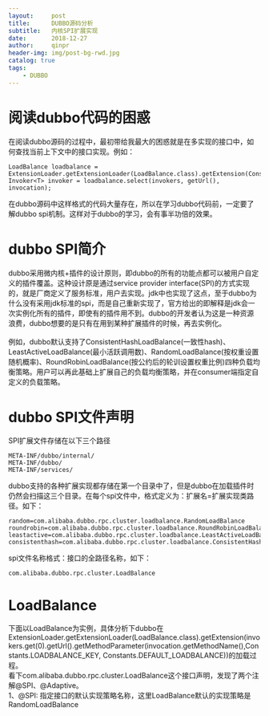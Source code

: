 ```yaml
---
layout:     post
title:      DUBBO源码分析
subtitle:   内核SPI扩展实现
date:       2018-12-27
author:     qinpr
header-img: img/post-bg-rwd.jpg
catalog: true
tags:
    - DUBBO
---
```


# 阅读dubbo代码的困惑
  在阅读dubbo源码的过程中，最初带给我最大的困惑就是在多实现的接口中，如何查找当前上下文中的接口实现。例如：
  ```
  LoadBalance loadbalance = ExtensionLoader.getExtensionLoader(LoadBalance.class).getExtension(Constants.DEFAULT_LOADBALANCE);
  Invoker<T> invoker = loadbalance.select(invokers, getUrl(), invocation);
  
  ```
  在dubbo源码中这样格式的代码大量存在，所以在学习dubbo代码前，一定要了解dubbo spi机制。这样对于dubbo的学习，会有事半功倍的效果。
# dubbo SPI简介
  dubbo采用微内核+插件的设计原则，即dubbo的所有的功能点都可以被用户自定义的插件覆盖。这种设计原是通过service provider interface(SPI)的方式实现的，就是厂商定义了服务标准，用户去实现。jdk中也实现了这点，至于dubbo为什么没有采用jdk标准的spi，而是自己重新实现了，官方给出的即解释是jdk会一次实例化所有的插件，即使有的插件用不到。dubbo的开发者认为这是一种资源浪费，dubbo想要的是只有在用到某种扩展插件的时候，再去实例化。<br/>
  <br/>
  例如，dubbo默认支持了ConsistentHashLoadBalance(一致性hash)、LeastActiveLoadBalance(最小活跃调用数)、RandomLoadBalance(按权重设置随机概率)、RoundRobinLoadBalance(按公约后的轮训设置权重比例)四种负载均衡策略。用户可以再此基础上扩展自己的负载均衡策略，并在consumer端指定自定义的负载策略。
  
# dubbo SPI文件声明  
 SPI扩展文件存储在以下三个路径
 ```
 META-INF/dubbo/internal/
 META-INF/dubbo/
 META-INF/services/
 ```
 dubbo支持的各种扩展实现都存储在第一个目录中了，但是dubbo在加载插件时仍然会扫描这三个目录。在每个spi文件中，格式定义为：扩展名=扩展实现类路径。如下：
 ```
 random=com.alibaba.dubbo.rpc.cluster.loadbalance.RandomLoadBalance
 roundrobin=com.alibaba.dubbo.rpc.cluster.loadbalance.RoundRobinLoadBalance
 leastactive=com.alibaba.dubbo.rpc.cluster.loadbalance.LeastActiveLoadBalance
 consistenthash=com.alibaba.dubbo.rpc.cluster.loadbalance.ConsistentHashLoadBalance
 ```
 spi文件名称格式：接口的全路径名称，如下：
 ```
 com.alibaba.dubbo.rpc.cluster.LoadBalance
 ```
# LoadBalance
 下面以LoadBalance为实例，具体分析下dubbo在ExtensionLoader.getExtensionLoader(LoadBalance.class).getExtension(invokers.get(0).getUrl().getMethodParameter(invocation.getMethodName(),Constants.LOADBALANCE_KEY, Constants.DEFAULT_LOADBALANCE))的加载过程。<br/>
 看下com.alibaba.dubbo.rpc.cluster.LoadBalance这个接口声明，发现了两个注解@SPI、@Adaptive。<br/>
 1、@SPI: 指定接口的默认实现策略名称，这里LoadBalance默认的实现策略是RandomLoadBalance
 
  
